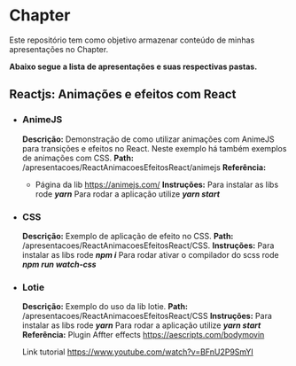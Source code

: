 # Chapter

Este repositório tem como objetivo armazenar conteúdo de minhas apresentações no Chapter.

**Abaixo segue a lista de apresentações e suas respectivas pastas.**

## Reactjs: Animações e efeitos com React

- ### AnimeJS

  **Descrição:** Demonstração de como utilizar animações com AnimeJS para transições e efeitos no React. Neste exemplo há também exemplos de animações com CSS.
  **Path:** /apresentacoes/ReactAnimacoesEfeitosReact/animejs
  **Referência:**

  - Página da lib
    https://animejs.com/
    **Instruções:**
    Para instalar as libs rode **_yarn_**
    Para rodar a aplicação utilize **_yarn start_**

- ### CSS

  **Descrição:**
  Exemplo de aplicação de efeito no CSS.
  **Path:**
  /apresentacoes/ReactAnimacoesEfeitosReact/CSS.
  **Instruções:**
  Para instalar as libs rode **_npm i_**
  Para rodar ativar o compilador do scss rode **_npm run watch-css_**

- ### Lotie

  **Descrição:**
  Exemplo do uso da lib lotie.
  **Path:**
  /apresentacoes/ReactAnimacoesEfeitosReact/CSS
  **Instruções:**
  Para instalar as libs rode **_yarn_**
  Para rodar a aplicação utilize **_yarn start_**
  **Referência:**
  Plugin Affter effects
  https://aescripts.com/bodymovin

  Link tutorial
  https://www.youtube.com/watch?v=BFnU2P9SmYI
